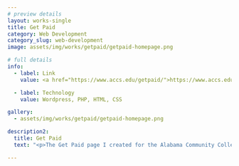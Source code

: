 ```yaml
---
# preview details
layout: works-single
title: Get Paid
category: Web Development
category_slug: web-development
image: assets/img/works/getpaid/getpaid-homepage.png

# full details
info:
  - label: Link
    value: <a href="https://www.accs.edu/getpaid/">https://www.accs.edu/getpaid/</a>

  - label: Technology
    value: Wordpress, PHP, HTML, CSS

gallery:
  - assets/img/works/getpaid/getpaid-homepage.png

description2:
  title: Get Paid
  text: "<p>The Get Paid page I created for the Alabama Community College System serves as a doorway to apprenticeship programs in manufacturing, offering paid learning opportunities to a diverse audience, including individuals with disabilities, women, minorities, veterans, and those with prior incarceration experience. By blending classroom education with practical training at leading manufacturing companies, apprentices gain valuable skills with potential tuition coverage by their employers. This page reimagines traditional apprenticeships in modern, thriving industries, highlighting their job security, debt-free education, and broad accessibility to individuals seeking career development. It inspires visitors to explore these transformative opportunities for a promising future.</p>"

---
```

